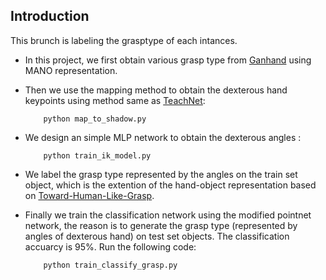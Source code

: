 ## Introduction
This brunch is labeling the grasptype of each intances.
* In this project, we first obtain various grasp type from [Ganhand](https://github.com/enriccorona/GanHand) using MANO representation.
* Then we use the mapping method to obtain the dexterous hand keypoints using method same as [TeachNet](https://github.com/Smilels/TeachNet_Teleoperation):
   
          python map_to_shadow.py


* We design an simple MLP network to obtain the dexterous angles :
 
          python train_ik_model.py

* We label the grasp type represented by the angles on the train set object, which is the extention of the hand-object representation based on [Toward-Human-Like-Grasp](https://github.com/zhutq-github/Toward-Human-Like-Grasp).
* Finally we train the classification network using the modified pointnet network, the reason is to generate the grasp type (represented by angles of dexterous hand) on test set objects. The classification accuarcy is 95%. Run the following code:

          python train_classify_grasp.py



